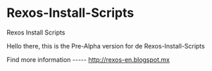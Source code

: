 Rexos-Install-Scripts
=====================

Rexos Install Scripts

Hello there, this is the Pre-Alpha version for de Rexos-Install-Scripts

Find more information -----
<http://rexos-en.blogspot.mx>
